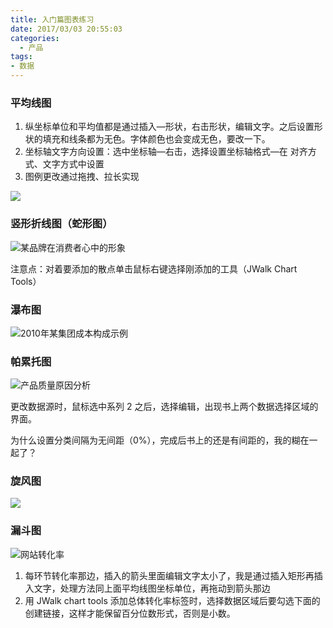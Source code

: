 ```yaml
---
title: 入门篇图表练习
date: 2017/03/03 20:55:03
categories:
  - 产品
tags:
- 数据
---
```


### 平均线图

1. 纵坐标单位和平均值都是通过插入—形状，右击形状，编辑文字。之后设置形状的填充和线条都为无色。字体颜色也会变成无色，要改一下。
2. 坐标轴文字方向设置：选中坐标轴—右击，选择设置坐标轴格式—在 对齐方式、文字方式中设置
3. 图例更改通过拖拽、拉长实现

![](http://pics.naaln.com/blog/2019-01-14-032108.jpg-basicBlog)

### 竖形折线图（蛇形图）

![某品牌在消费者心中的形象](http://pics.naaln.com/blog/2019-01-14-032111.jpg-basicBlog)

注意点：对着要添加的散点单击鼠标右键选择刚添加的工具（JWalk Chart Tools）

### 瀑布图

![2010年某集团成本构成示例](http://pics.naaln.com/blog/2019-01-14-032112.jpg-basicBlog)

### 帕累托图

![产品质量原因分析](http://pics.naaln.com/blog/2019-01-14-32113.jpg-basicBlog)

更改数据源时，鼠标选中系列 2 之后，选择编辑，出现书上两个数据选择区域的界面。

为什么设置分类间隔为无间距（0%），完成后书上的还是有间距的，我的糊在一起了？

### 旋风图

![](http://pics.naaln.com/blog/2019-01-14-032114.jpg-basicBlog)

### 漏斗图

![网站转化率](http://pics.naaln.com/blog/2019-01-14-032115.jpg-basicBlog)

1. 每环节转化率那边，插入的箭头里面编辑文字太小了，我是通过插入矩形再插入文字，处理方法同上面平均线图坐标单位，再拖动到箭头那边
2. 用 JWalk chart tools 添加总体转化率标签时，选择数据区域后要勾选下面的创建链接，这样才能保留百分位数形式，否则是小数。
